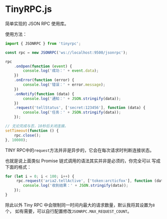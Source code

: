 # TinyRPC.js

简单实现的 JSON RPC 使用库。

使用方法：

```ts
import { JSONRPC } from 'tinyrpc';

const rpc = new JSONRPC('ws://localhost:9500/jsonrpc');

rpc
    .onOpen(function (event) {
        console.log('成功：' + event.data);
    })
    .onError(function (error) {
        console.log('错误：' + error.message);
    })
    .onNotify(function (data) {
        console.log('通知：' + JSON.stringify(data));
    })
    .request('tellStatus', ['secret:123456'], function (data) {
        console.log('任务：' + JSON.stringify(data));
    });

// 无论完成与否，10秒后关闭连接。
setTimeout(function () {
    rpc.close();
}, 10000);
```

TINY RPC中的`request`方法并非是异步的，它会在每次请求时判断连接状态。

也就是说上面类似 Promise 链式调用的语法其实并非是必须的，你完全可以
写成下面的格式：

```ts
for (let i = 0; i < 100; i++) {
     rpc.request('aria2.tellActive', ['token:arcticfox'], function (data) {
        console.log('收到结果：' + JSON.stringify(data));
    });
}
```

除此以外 Tiny RPC 中会限制同一时间内最大的请求数量，默认我将其设置为`8`个，
如有需要，可以自行配置修改`JSONRPC.MAX_REQUEST_COUNT`。

